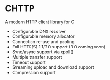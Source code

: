 # CHTTP

A modern HTTP client library for C

* Configurable DNS resolver
* Configurable memory allocator
* Connection re-use and pooling
* Full HTTP(S) 1.1/2.0 support (3.0 coming soon)
* Sync/async support via epoll()
* Multiple transfer support
* Timeout support
* Streaming upload and download support
* Compression support
